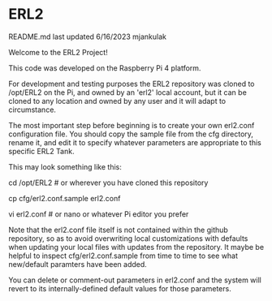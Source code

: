 # ERL2

README.md last updated 6/16/2023 mjankulak

Welcome to the ERL2 Project!

This code was developed on the Raspberry Pi 4 platform.

For development and testing purposes the ERL2 repository was
cloned to /opt/ERL2 on the Pi, and owned by an 'erl2' local
account, but it can be cloned to any location and owned by
any user and it will adapt to circumstance.

The most important step before beginning is to create your
own erl2.conf configuration file. You should copy the sample
file from the cfg directory, rename it, and edit it to specify
whatever parameters are appropriate to this specific ERL2 Tank.

This may look something like this:

cd /opt/ERL2 # or wherever you have cloned this repository

cp cfg/erl2.conf.sample erl2.conf

vi erl2.conf # or nano or whatever Pi editor you prefer

Note that the erl2.conf file itself is not contained within
the github repository, so as to avoid overwriting local
customizations with defaults when updating your local files
with updates from the repository. It maybe be helpful to
inspect cfg/erl2.conf.sample from time to time to see what
new/default paramters have been added.

You can delete or comment-out parameters in erl2.conf and the
system will revert to its internally-defined default values
for those parameters.

